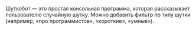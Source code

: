 Шуткобот — это простая консольная программа, которая рассказывает пользователю случайную
шутку. Можно добавить фильтр по типу шутки (например, «про программистов», «короткие»,
«умные»).

